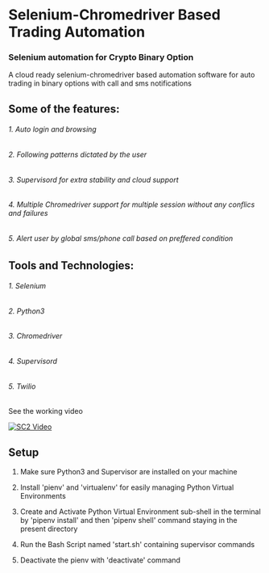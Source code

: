 # Selenium-Chromedriver Based Trading Automation
### Selenium automation for Crypto Binary Option
A cloud ready selenium-chromedriver based automation software for auto trading in binary options with call and sms notifications

## Some of the features: 
###### 1. Auto login and browsing
###### 2. Following patterns dictated by the user
###### 3. Supervisord for extra stability and cloud support
###### 4. Multiple Chromedriver support for multiple session without any conflics and failures
###### 5. Alert user by global sms/phone call based on preffered condition

## Tools and Technologies:
###### 1. Selenium
###### 2. Python3
###### 3. Chromedriver
###### 4. Supervisord
###### 5. Twilio

See the working video 

[![SC2 Video](https://lh4.googleusercontent.com/4LtevjzJPpN_v40ZSSlJYZdGqWFv3yx--XwgPZzput-XE_2ks_DZJNFTWP0j6jhg77PXr9IUR-2d9D4D2pgh=w1365-h665)](https://drive.google.com/file/d/1Xmb9fFlojfOVVb5zSyEdi-AHZtl6hxZS/preview)


## Setup
1. Make sure Python3 and Supervisor are installed on your machine

2. Install 'pienv' and 'virtualenv' for easily managing Python Virtual Environments

3. Create and Activate Python Virtual Environment sub-shell in the terminal by 'pipenv install' and then 'pipenv shell' command staying in the present directory 

4. Run the Bash Script named 'start.sh' containing supervisor commands 

5. Deactivate the pienv with 'deactivate' command 

